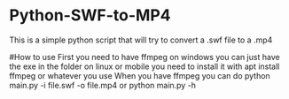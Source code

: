 # Python-SWF-to-MP4
This is a simple python script that will try to convert a .swf file to a .mp4

#How to use
First you need to have ffmpeg on windows you can just have the exe in the folder on linux or mobile you need to install it with apt install ffmpeg or whatever you use
When you have ffmpeg you can do python main.py -i file.swf -o file.mp4 or python main.py -h
